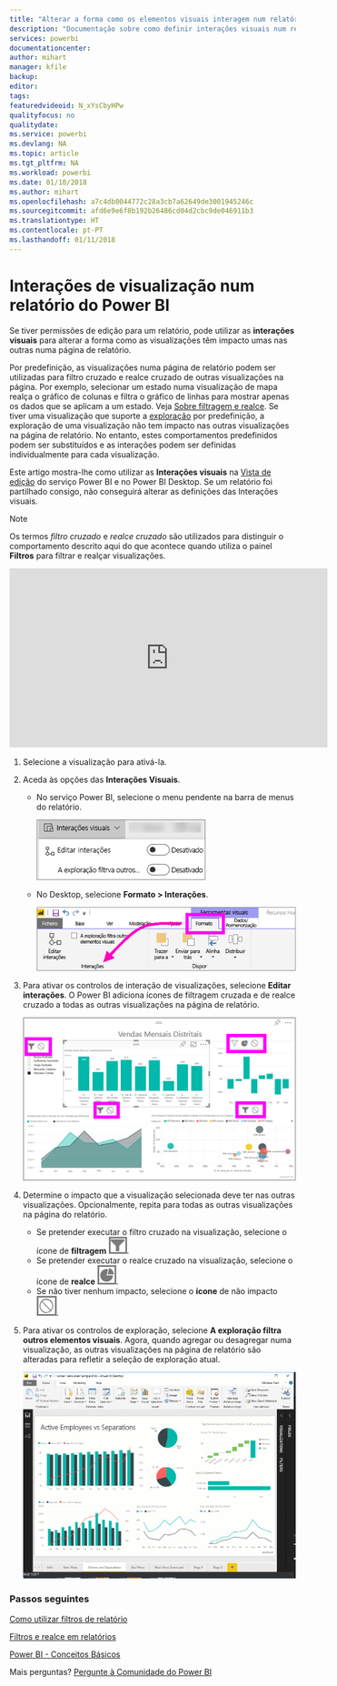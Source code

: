 ```yaml
---
title: "Alterar a forma como os elementos visuais interagem num relatório"
description: "Documentação sobre como definir interações visuais num relatório de serviço do Microsoft Power BI e num relatório do Power BI Desktop."
services: powerbi
documentationcenter: 
author: mihart
manager: kfile
backup: 
editor: 
tags: 
featuredvideoid: N_xYsCbyHPw
qualityfocus: no
qualitydate: 
ms.service: powerbi
ms.devlang: NA
ms.topic: article
ms.tgt_pltfrm: NA
ms.workload: powerbi
ms.date: 01/10/2018
ms.author: mihart
ms.openlocfilehash: a7c4db0044772c28a3cb7a62649de3001945246c
ms.sourcegitcommit: afd6e9e6f8b192b26486cd04d2cbc9de046911b3
ms.translationtype: HT
ms.contentlocale: pt-PT
ms.lasthandoff: 01/11/2018
---
```

# <a name="visualization-interactions-in-a-power-bi-report"></a>Interações de visualização num relatório do Power BI
Se tiver permissões de edição para um relatório, pode utilizar as **interações visuais** para alterar a forma como as visualizações têm impacto umas nas outras numa página de relatório. 

Por predefinição, as visualizações numa página de relatório podem ser utilizadas para filtro cruzado e realce cruzado de outras visualizações na página.
Por exemplo, selecionar um estado numa visualização de mapa realça o gráfico de colunas e filtra o gráfico de linhas para mostrar apenas os dados que se aplicam a um estado.
Veja [Sobre filtragem e realce](power-bi-reports-filters-and-highlighting.md). Se tiver uma visualização que suporte a [exploração](power-bi-visualization-drill-down.md) por predefinição, a exploração de uma visualização não tem impacto nas outras visualizações na página de relatório. No entanto, estes comportamentos predefinidos podem ser substituídos e as interações podem ser definidas individualmente para cada visualização.

Este artigo mostra-lhe como utilizar as **Interações visuais** na [Vista de edição](service-interact-with-a-report-in-editing-view.md) do serviço Power BI e no Power BI Desktop. Se um relatório foi partilhado consigo, não conseguirá alterar as definições das Interações visuais.

> [!NOTE]
> Os termos *filtro cruzado* e *realce cruzado* são utilizados para distinguir o comportamento descrito aqui do que acontece quando utiliza o painel **Filtros** para filtrar e realçar visualizações.  
> 
> 

<iframe width="560" height="315" src="https://www.youtube.com/embed/N_xYsCbyHPw?list=PL1N57mwBHtN0JFoKSR0n-tBkUJHeMP2cP" frameborder="0" allowfullscreen></iframe>

1. Selecione a visualização para ativá-la.  
2. Aceda às opções das **Interações Visuais**.
    - No serviço Power BI, selecione o menu pendente na barra de menus do relatório.

       ![](media/service-reports-visual-interactions/power-bi-visual-interaction.png)

    - No Desktop, selecione **Formato > Interações**.

        ![](media/service-reports-visual-interactions/pbi-visual-interaction-desktop.png)

3. Para ativar os controlos de interação de visualizações, selecione **Editar interações**. O Power BI adiciona ícones de filtragem cruzada e de realce cruzado a todas as outras visualizações na página de relatório.
   
    ![](media/service-reports-visual-interactions/power-bi-icons-on.png)
3. Determine o impacto que a visualização selecionada deve ter nas outras visualizações.  Opcionalmente, repita para todas as outras visualizações na página do relatório.
   
   * Se pretender executar o filtro cruzado na visualização, selecione o ícone de **filtragem** ![](media/service-reports-visual-interactions/pbi-filter-icon-outlined.png).
   * Se pretender executar o realce cruzado na visualização, selecione o ícone de **realce** ![](media/service-reports-visual-interactions/pbi-highlight-icon-outlined.png).
   * Se não tiver nenhum impacto, selecione o **ícone** de não impacto ![](media/service-reports-visual-interactions/pbi-noimpact-icon-outlined.png).

4. Para ativar os controlos de exploração, selecione **A exploração filtra outros elementos visuais**.  Agora, quando agregar ou desagregar numa visualização, as outras visualizações na página de relatório são alteradas para refletir a seleção de exploração atual. 

   ![](media/service-reports-visual-interactions/drill2.gif)

### <a name="next-steps"></a>Passos seguintes
[Como utilizar filtros de relatório](power-bi-how-to-report-filter.md)

[Filtros e realce em relatórios](power-bi-reports-filters-and-highlighting.md)

[Power BI - Conceitos Básicos](service-basic-concepts.md)

Mais perguntas? [Pergunte à Comunidade do Power BI](http://community.powerbi.com/)

